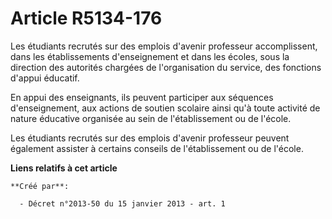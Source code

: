 # Article R5134-176

Les étudiants recrutés sur des emplois d'avenir professeur accomplissent, dans les établissements d'enseignement et dans les
écoles, sous la direction des autorités chargées de l'organisation du service, des fonctions d'appui éducatif.

En appui des enseignants, ils peuvent participer aux séquences d'enseignement, aux actions de soutien scolaire ainsi qu'à
toute activité de nature éducative organisée au sein de l'établissement ou de l'école.

Les étudiants recrutés sur des emplois d'avenir professeur peuvent également assister à certains conseils de l'établissement
ou de l'école.

**Liens relatifs à cet article**

	**Créé par**:

	  - Décret n°2013-50 du 15 janvier 2013 - art. 1
